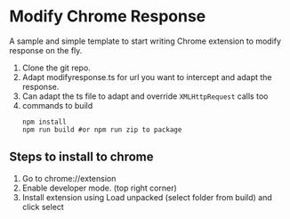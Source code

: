 # Modify Chrome Response

A sample and simple template to start writing Chrome extension to modify response on the fly.

1. Clone the git repo.
2. Adapt modifyresponse.ts for url you want to intercept and adapt the response.
3. Can adapt the ts file to adapt and override `XMLHttpRequest` calls too
4. commands to build
   ```
   npm install
   npm run build #or npm run zip to package
   ```

## Steps to install to chrome
1. Go to chrome://extension
2. Enable developer mode. (top right corner)
3. Install extension using Load unpacked (select folder from build) and click select


